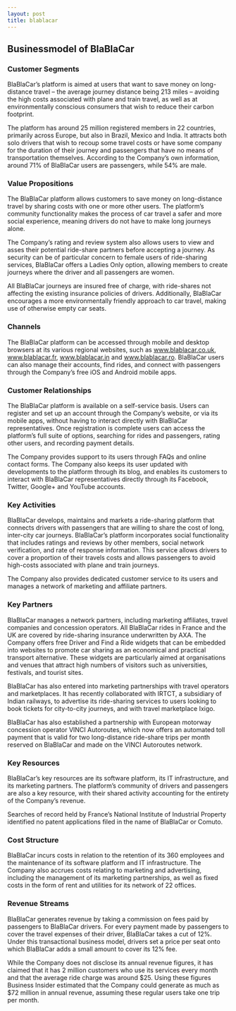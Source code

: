 ```yaml
---
layout: post
title: blablacar
---
```


Businessmodel of BlaBlaCar
---------------------------

### Customer Segments

BlaBlaCar’s platform is aimed at users that want to save money on long-distance travel – the average journey distance being 213 miles – avoiding the high costs associated with plane and train travel, as well as at environmentally conscious consumers that wish to reduce their carbon footprint.

The platform has around 25 million registered members in 22 countries, primarily across Europe, but also in Brazil, Mexico and India. It attracts both solo drivers that wish to recoup some travel costs or have some company for the duration of their journey and passengers that have no means of transportation themselves. According to the Company’s own information, around 71% of BlaBlaCar users are passengers, while 54% are male.

### Value Propositions

The BlaBlaCar platform allows customers to save money on long-distance travel by sharing costs with one or more other users. The platform’s community functionality makes the process of car travel a safer and more social experience, meaning drivers do not have to make long journeys alone.

The Company’s rating and review system also allows users to view and asses their potential ride-share partners before accepting a journey. As security can be of particular concern to female users of ride-sharing services, BlaBlaCar offers a Ladies Only option, allowing members to create journeys where the driver and all passengers are women.

All BlaBlaCar journeys are insured free of charge, with ride-shares not affecting the existing insurance policies of drivers. Additionally, BlaBlaCar encourages a more environmentally friendly approach to car travel, making use of otherwise empty car seats.

### Channels

The BlaBlaCar platform can be accessed through mobile and desktop browsers at its various regional websites, such as www.blablacar.co.uk, www.blablacar.fr, www.blablacar.in and www.blablacar.ro. BlaBlaCar users can also manage their accounts, find rides, and connect with passengers through the Company’s free iOS and Android mobile apps.

### Customer Relationships

The BlaBlaCar platform is available on a self-service basis. Users can register and set up an account through the Company’s website, or via its mobile apps, without having to interact directly with BlaBlaCar representatives. Once registration is complete users can access the platform’s full suite of options, searching for rides and passengers, rating other users, and recording payment details.

The Company provides support to its users through FAQs and online contact forms. The Company also keeps its user updated with developments to the platform through its blog, and enables its customers to interact with BlaBlaCar representatives directly through its Facebook, Twitter, Google+ and YouTube accounts.

### Key Activities

BlaBlaCar develops, maintains and markets a ride-sharing platform that connects drivers with passengers that are willing to share the cost of long, inter-city car journeys. BlaBlaCar’s platform incorporates social functionality that includes ratings and reviews by other members, social network verification, and rate of response information. This service allows drivers to cover a proportion of their travels costs and allows passengers to avoid high-costs associated with plane and train journeys.

The Company also provides dedicated customer service to its users and manages a network of marketing and affiliate partners.

### Key Partners

BlaBlaCar manages a network partners, including marketing affiliates, travel companies and concession operators. All BlaBlaCar rides in France and the UK are covered by ride-sharing insurance underwritten by AXA. The Company offers free Driver and Find a Ride widgets that can be embedded into websites to promote car sharing as an economical and practical transport alternative. These widgets are particularly aimed at organisations and venues that attract high numbers of visitors such as universities, festivals, and tourist sites.

BlaBlaCar has also entered into marketing partnerships with travel operators and marketplaces. It has recently collaborated with IRTCT, a subsidiary of Indian railways, to advertise its ride-sharing services to users looking to book tickets for city-to-city journeys, and with travel marketplace Ixigo.

BlaBlaCar has also established a partnership with European motorway concession operator VINCI Autoroutes, which now offers an automated toll payment that is valid for two long-distance ride-share trips per month reserved on BlaBlaCar and made on the VINCI Autoroutes network.

### Key Resources

BlaBlaCar’s key resources are its software platform, its IT infrastructure, and its marketing partners. The platform’s community of drivers and passengers are also a key resource, with their shared activity accounting for the entirety of the Company’s revenue.

Searches of record held by France’s National Institute of Industrial Property identified no patent applications filed in the name of BlaBlaCar or Comuto.

### Cost Structure

BlaBlaCar incurs costs in relation to the retention of its 360 employees and the maintenance of its software platform and IT infrastructure. The Company also accrues costs relating to marketing and advertising, including the management of its marketing partnerships, as well as fixed costs in the form of rent and utilities for its network of 22 offices.

### Revenue Streams

BlaBlaCar generates revenue by taking a commission on fees paid by passengers to BlaBlaCar drivers. For every payment made by passengers to cover the travel expenses of their driver, BlaBlaCar takes a cut of 12%. Under this transactional business model, drivers set a price per seat onto which BlaBlaCar adds a small amount to cover its 12% fee.

While the Company does not disclose its annual revenue figures, it has claimed that it has 2 million customers who use its services every month and that the average ride charge was around $25. Using these figures Business Insider estimated that the Company could generate as much as $72 million in annual revenue, assuming these regular users take one trip per month.
